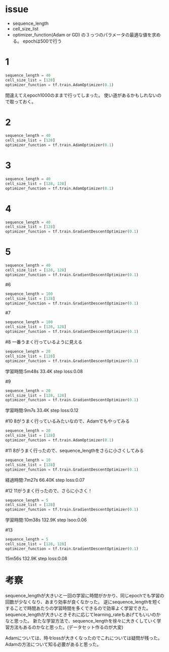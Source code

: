 # issue
* sequence_length
* cell_size_list
* optimizer_function(Adam or GD)
の３っつのパラメータの最適な値を求める。
epochは500で行う

# 1

```py
sequence_length = 40
cell_size_list = [128]
optimizer_function = tf.train.AdamOptimizer(0.1)
```
間違えてえepoch1000のままで行ってしまった。
使い道があるかもしれないので取っておく。

# 2

```py
sequence_length = 40
cell_size_list = [128]
optimizer_function = tf.train.AdamOptimizer(0.1)
```

# 3

```py
sequence_length = 40
cell_size_list = [128, 128]
optimizer_function = tf.train.AdamOptimizer(0.1)
```

# 4
```py
sequence_length = 40
cell_size_list = [128]
optimizer_function = tf.train.GradientDescentOptimizer(0.1)
```

# 5
```py
sequence_length = 40
cell_size_list = [128, 128]
optimizer_function = tf.train.GradientDescentOptimizer(0.1)
```

#6
```py
sequence_length = 100
cell_size_list = [128]
optimizer_function = tf.train.GradientDescentOptimizer(0.1)
```

#7
```py
sequence_length = 100
cell_size_list = [128, 128]
optimizer_function = tf.train.GradientDescentOptimizer(0.1)
```


#8
一番うまく行っているように見える
```py
sequence_length = 20
cell_size_list = [128]
optimizer_function = tf.train.GradientDescentOptimizer(0.1)
```
学習時間:5m48s
33.4K step
loss:0.08

#9
```py
sequence_length = 20
cell_size_list = [128, 128]
optimizer_function = tf.train.GradientDescentOptimizer(0.1)
```
学習時間:9m7s
33.4K step
loss:0.12

#10
8がうまく行っているみたいなので、Adamでもやってみる
```py
sequence_length = 20
cell_size_list = [128]
optimizer_function = tf.train.AdamOptimizer(0.1)
```


#11
8がうまく行ったので、sequence_lengthをさらに小さくしてみる
```py
sequence_length = 10
cell_size_list = [128]
optimizer_function = tf.train.GradientDescentOptimizer(0.1)
```
経過時間:7m27s
66.40K step
loss:0.07

#12
11がうまく行ったので、さらに小さく！
```py
sequence_length = 5
cell_size_list = [128]
optimizer_function = tf.train.GradientDescentOptimizer(0.1)
```
学習時間:10m38s
132.9K step
lsoo:0.06

#13
```py
sequence_length = 5
cell_size_list = [128, 128]
optimizer_function = tf.train.GradientDescentOptimizer(0.1)
```
15m56s
132.9K step
loss:0.08

# 考察
sequence_lengthが大きいと一回の学習に時間がかかり、同じepochでも学習の回数が少なくなり、あまり効率が良くなかった。
逆にsequence_lengthを短くすることで時間あたりの学習時間を多くできるので効率よく学習できた。
sequence_lengthが大きいときそれに応じてlearning_rateもあげてもいいのかなと思った。
新たな学習方法で、sequence_lengthを徐々に大きくしていく学習方法もあるのかなと思った。(データセット作るのが大変)

Adamについては、時々lossが大きくなったのでこれについては疑問が残った。
Adamの方法について知る必要があると思った。

